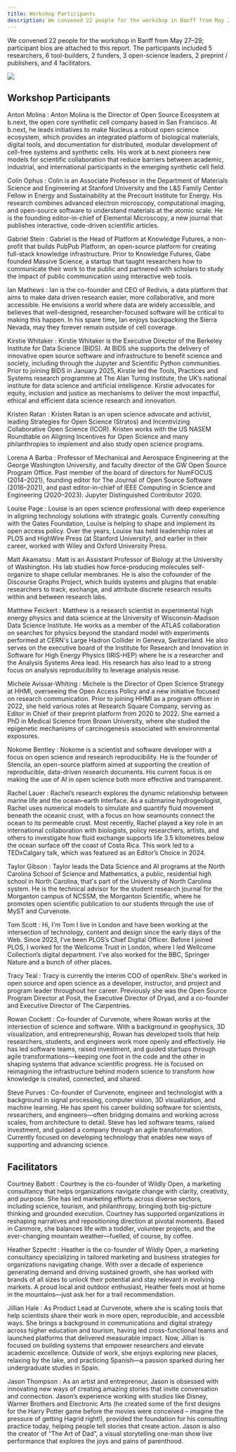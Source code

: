```yaml
---
title: Workshop Participants
description: We convened 22 people for the workshop in Banff from May 27–29; participant bios are attached to this report. The participants included 5 researchers, 6 tool-builders, 2 funders, 3 open-science leaders, 2 preprint / publishers, and 4 facilitators.
---
```


We convened 22 people for the workshop in Banff from May 27–29; participant bios are attached to this report. The participants included 5 researchers, 6 tool-builders, 2 funders, 3 open-science leaders, 2 preprint / publishers, and 4 facilitators.

![](#team)

## Workshop Participants

Anton Molina
: Anton Molina is the Director of Open Source Ecosystem at b.next, the open core synthetic cell company based in San Francisco. At b.next, he leads initiatives to make Nucleus a robust open science ecosystem, which provides an integrated platform of biological materials, digital tools, and documentation for distributed, modular development of cell-free systems and synthetic cells. His work at b.next pioneers new models for scientific collaboration that reduce barriers between academic, industrial, and international participants in the emerging synthetic cell field.

Colin Ophus
: Colin is an Associate Professor in the Department of Materials Science and Engineering at Stanford University and the L&S Family Center Fellow in Energy and Sustainability at the Precourt Institute for Energy. His research combines advanced electron microscopy, computational imaging, and open-source software to understand materials at the atomic scale. He is the founding editor-in-chief of Elemental Microscopy, a new journal that publishes interactive, code-driven scientific articles.

Gabriel Stein
: Gabriel is the Head of Platform at Knowledge Futures, a non-profit that builds PubPub Platform, an open-source platform for creating full-stack knowledge infrastructure. Prior to Knowledge Futures, Gabe founded Massive Science, a startup that taught researchers how to communicate their work to the public and partnered with scholars to study the impact of public communication using interactive web tools.

Ian Mathews
: Ian is the co-founder and CEO of Redivis, a data platform that aims to make data driven research easier, more collaborative, and more accessible. He envisions a world where data are widely accessible, and believes that well-designed, researcher-focused software will be critical to making this happen. In his spare time, Ian enjoys backpacking the Sierra Nevada, may they forever remain outside of cell coverage.

Kirstie Whitaker
: Kirstie Whitaker is the Executive Director of the Berkeley Institute for Data Science (BIDS). At BIDS she supports the delivery of innovative open source software and infrastructure to benefit science and society, including through the Jupyter and Scientific Python communities. Prior to joining BIDS in January 2025, Kirstie led the Tools, Practices and Systems research programme at The Alan Turing Institute, the UK’s national institute for data science and artificial intelligence. Kirstie advocates for equity, inclusion and justice as mechanisms to deliver the most impactful, ethical and efficient data science research and innovation.

Kristen Ratan
: Kristen Ratan is an open science advocate and activist, leading Strategies for Open Science (Stratos) and Incentivizing Collaborative Open Science (ICOR). Kristen works with the US NASEM Roundtable on Aligning Incentives for Open Science and many philanthropies to implement and also study open science programs.

Lorena A Barba
: Professor of Mechanical and Aerospace Engineering at the George Washington University, and faculty director of the GW Open Source Program Office. Past member of the board of directors for NumFOCUS (2014–2021), founding editor for The Journal of Open Source Software (2016–2021), and past editor-in-chief of IEEE Computing in Science and Engineering (2020–2023). Jupyter Distinguished Contributor 2020.

Louise Page
: Louise is an open science professional with deep experience in aligning technology solutions with strategic goals. Currently consulting with the Gates Foundation, Louise is helping to shape and implement its open access policy. Over the years, Louise has held leadership roles at PLOS and HighWire Press (at Stanford University), and earlier in their career, worked with Wiley and Oxford University Press.

Matt Akamatsu
: Matt is an Assistant Professor of Biology at the University of Washington. His lab studies how force-producing molecules self-organize to shape cellular membranes. He is also the cofounder of the Discourse Graphs Project, which builds systems and plugins that enable researchers to track, exchange, and attribute discrete research results within and between research labs.

Matthew Feickert
: Matthew is a research scientist in experimental high energy physics and data science at the University of Wisconsin-Madison Data Science Institute. He works as a member of the ATLAS collaboration on searches for physics beyond the standard model with experiments performed at CERN's Large Hadron Collider in Geneva, Switzerland. He also serves on the executive board of the Institute for Research and Innovation in Software for High Energy Physics (IRIS-HEP) where he is a researcher and the Analysis Systems Area lead. His research has also lead to a strong focus on analysis reproducibility to leverage analysis reuse.

Michele Avissar-Whiting
: Michele is the Director of Open Science Strategy at HHMI, overseeing the Open Access Policy and a new initiative focused on research communication. Prior to joining HHMI as a program officer in 2022, she held various roles at Research Square Company, serving as Editor in Chief of their preprint platform from 2020 to 2022. She earned a PhD in Medical Science from Brown University, where she studied the epigenetic mechanisms of carcinogenesis associated with environmental exposures.

Nokome Bentley
: Nokome is a scientist and software developer with a focus on open science and research reproducibility. He is the founder of Stencila, an open-source platform aimed at supporting the creation of reproducible, data-driven research documents. His current focus is on making the use of AI in open science both more effective and transparent.

Rachel Lauer
: Rachel’s research explores the dynamic relationship between marine life and the ocean–earth interface. As a submarine hydrogeologist, Rachel uses numerical models to simulate and quantify fluid movement beneath the oceanic crust, with a focus on how seamounts connect the ocean to its permeable crust. Most recently, Rachel played a key role in an international collaboration with biologists, policy researchers, artists, and others to investigate how fluid exchange supports life 3.5 kilometres below the ocean surface off the coast of Costa Rica. This work led to a TEDxCalgary talk, which was featured as an Editor’s Choice in 2024.

Taylor Gibson
: Taylor leads the Data Science and AI programs at the North Carolina School of Science and Mathematics, a public, residential high school in North Carolina, that's part of the University of North Carolina system. He is the technical advisor for the student research journal for the Morganton campus of NCSSM, the Morganton Scientific, where he promotes open scientific publication to our students through the use of MyST and Curvenote.

Tom Scott
: Hi, I'm Tom I live in London and have been working at the intersection of technology, content and design since the early days of the Web. Since 2023, I’ve been PLOS’s Chief Digital Officer. Before I joined PLOS, I worked for the Wellcome Trust in London, where I led Wellcome Collection’s digital department. I've also worked for the BBC, Springer Nature and a bunch of other places.

Tracy Teal
: Tracy is currently the interim COO of openRxiv. She's worked in open source and open science as a developer, instructor, and project and program leader throughout her career. Previously she was the Open Source Program Director at Posit, the Executive Director of Dryad, and a co-founder and Executive Director of The Carpentries.

Rowan Cockett
: Co-founder of Curvenote, where Rowan works at the intersection of science and software. With a background in geophysics, 3D visualization, and entrepreneurship, Rowan has developed tools that help researchers, students, and engineers work more openly and effectively. He has led software teams, raised investment, and guided startups through agile transformations—keeping one foot in the code and the other in shaping systems that advance scientific progress. He is focused on reimagining the infrastructure behind modern science to transform how knowledge is created, connected, and shared.

Steve Purves
: Co-founder of Curvenote, engineer and technologist with a background in signal processing, computer vision, 3D visualization, and machine learning. He has spent his career building software for scientists, researchers, and engineers—often bridging domains and working across scales, from architecture to detail. Steve has led software teams, raised investment, and guided a company through an agile transformation. Currently focused on developing technology that enables new ways of supporting and advancing science.

## Facilitators

Courtney Babott
: Courtney is the co-founder of Wildly Open, a marketing consultancy that helps organizations navigate change with clarity, creativity, and purpose. She has led marketing efforts across diverse sectors, including science, tourism, and philanthropy, bringing both big-picture thinking and grounded execution. Courtney has supported organizations in reshaping narratives and repositioning direction at pivotal moments. Based in Canmore, she balances life with a toddler, volunteer projects, and the ever-changing mountain weather—fuelled, of course, by coffee.

Heather Szpecht
: Heather is the co-founder of Wildly Open, a marketing consultancy specializing in tailored marketing and business strategies for organizations navigating change. With over a decade of experience generating demand and driving sustained growth, she has worked with brands of all sizes to unlock their potential and stay relevant in evolving markets. A proud local and outdoor enthusiast, Heather feels most at home in the mountains—just ask her for a trail recommendation.

Jillian Hale
: As Product Lead at Curvenote, where she is scaling tools that help scientists share their work in more open, reproducible, and accessible ways. She brings a background in communications and digital strategy across higher education and tourism, having led cross-functional teams and launched platforms that delivered measurable impact. Now, Jillian is focused on building systems that empower researchers and elevate academic excellence. Outside of work, she enjoys exploring new places, relaxing by the lake, and practicing Spanish—a passion sparked during her undergraduate studies in Spain.

Jason Thompson
: As an artist and entrepreneur, Jason is obsessed with innovating new ways of creating amazing stories that invite conversation and connection. Jason’s experience working with studios like Disney, Warner Brothers and Electronic Arts (he created some of the first designs for the Harry Potter game before the movies were conceived – imagine the pressure of getting Hagrid right!), provided the foundation for his consulting practice today, helping people tell stories that create action. Jason is also the creator of “The Art of Dad”, a visual storytelling one-man show live performance that explores the joys and pains of parenthood.

